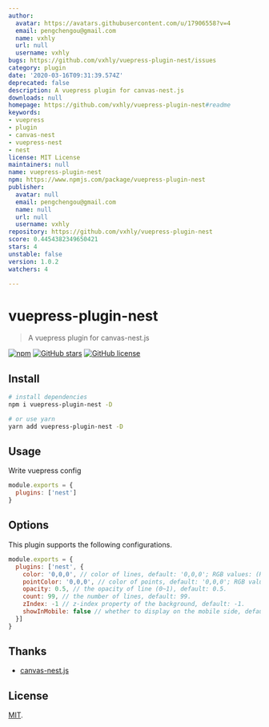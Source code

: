 ```yaml
---
author:
  avatar: https://avatars.githubusercontent.com/u/17906558?v=4
  email: pengchengou@gmail.com
  name: vxhly
  url: null
  username: vxhly
bugs: https://github.com/vxhly/vuepress-plugin-nest/issues
category: plugin
date: '2020-03-16T09:31:39.574Z'
deprecated: false
description: A vuepress plugin for canvas-nest.js
downloads: null
homepage: https://github.com/vxhly/vuepress-plugin-nest#readme
keywords:
- vuepress
- plugin
- canvas-nest
- vuepress-nest
- nest
license: MIT License
maintainers: null
name: vuepress-plugin-nest
npm: https://www.npmjs.com/package/vuepress-plugin-nest
publisher:
  avatar: null
  email: pengchengou@gmail.com
  name: null
  url: null
  username: vxhly
repository: https://github.com/vxhly/vuepress-plugin-nest
score: 0.4454382349650421
stars: 4
unstable: false
version: 1.0.2
watchers: 4

---
```


# vuepress-plugin-nest

> A vuepress plugin for canvas-nest.js

[![npm](https://img.shields.io/npm/v/vuepress-plugin-nest.svg)](https://www.npmjs.com/package/vuepress-plugin-nest)
[![GitHub stars](https://img.shields.io/github/stars/vxhly/vuepress-plugin-nest)](https://github.com/vxhly/vuepress-plugin-nest/stargazers)
[![GitHub license](https://img.shields.io/github/license/vxhly/vuepress-plugin-nest)](https://github.com/vxhly/vuepress-plugin-nest/blob/master/LICENSE)

## Install

``` bash
# install dependencies
npm i vuepress-plugin-nest -D

# or use yarn
yarn add vuepress-plugin-nest -D
```

## Usage

Write vuepress config

``` javascript
module.exports = {
  plugins: ['nest']
}
```

## Options

This plugin supports the following configurations.

``` javascript
module.exports = {
  plugins: ['nest', {
    color: '0,0,0', // color of lines, default: '0,0,0'; RGB values: (R,G,B).(note: use ',' to separate.)
    pointColor: '0,0,0', // color of points, default: '0,0,0'; RGB values: (R,G,B).(note: use ',' to separate.)
    opacity: 0.5, // the opacity of line (0~1), default: 0.5.
    count: 99, // the number of lines, default: 99.
    zIndex: -1 // z-index property of the background, default: -1.
    showInMobile: false // whether to display on the mobile side, default: false.
  }]
}
```

## Thanks

- [canvas-nest.js](https://github.com/hustcc/canvas-nest.js)

## License

[MIT](https://github.com/vxhly/vuepress-plugin-nest/blob/master/LICENSE).